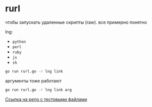 # rurl

чтобы запускать удаленные скрипты (raw).
все примерно понятно

lng:
- `python`
- `perl`
- `ruby`
- `js`
- `sh`

```sh
go run rurl.go -r lng link
```

аргументы тоже работают


```sh
go run rurl.go -r lng link arg
```

[Ссылка на репо с тестовыми файлами](https://github.com/yinmus/testrepo)
